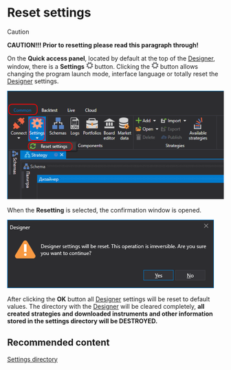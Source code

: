 # Reset settings

> [!CAUTION]
> **CAUTION\!\!\! Prior to resetting please read this paragraph through\!**

On the **Quick access panel**, located by default at the top of the [Designer](../../designer.md), window, there is a **Settings** ![Designer The quick access toolbar 02](../../../images/designer_quick_access_toolbar_02.png) button. Clicking the ![Designer The quick access toolbar 02](../../../images/designer_quick_access_toolbar_02.png) button allows changing the program launch mode, interface language or totally reset the [Designer](../../designer.md) settings.

![Designer Reset language settings 00](../../../images/designer_reset_language_settings_00.png)

When the **Resetting** is selected, the confirmation window is opened.

![Designer Reset language settings 01](../../../images/designer_reset_language_settings_01.png)

After clicking the **OK** button all [Designer](../../designer.md) settings will be reset to default values. The directory with the [Designer](../../designer.md) will be cleared completely, **all created strategies and downloaded instruments and other information stored in the settings directory will be DESTROYED.**

## Recommended content

[Settings directory](settings_directory.md)
